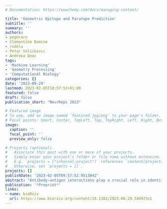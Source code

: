 ```yaml
---
# Documentation: https://wowchemy.com/docs/managing-content/

title: 'Geometric Epitope and Paratope Prediction'
subtitle: ''
summary: ''
authors:
- pegoraro
- Clementine Domine
- rodola
- Petar Velickovic
- Andreea Deac
tags:
- 'Machine Learning'
- 'Geometry Processing'
- 'Computational Biology'
categories: []
date: '2023-09-29'
lastmod: 2023-02-05T10:57:53+01:00
featured: false
draft: false
publication_short: "NeurReps 2023"

# Featured image
# To use, add an image named `featured.jpg/png` to your page's folder.
# Focal points: Smart, Center, TopLeft, Top, TopRight, Left, Right, BottomLeft, Bottom, BottomRight.
image:
  caption: ''
  focal_point: ''
  preview_only: false

# Projects (optional).
#   Associate this post with one or more of your projects.
#   Simply enter your project's folder or file name without extension.
#   E.g. `projects = ["internal-project"]` references `content/project/deep-learning/index.md`.
#   Otherwise, set `projects = []`.
projects: []
publishDate: '2023-02-05T09:57:52.951304Z'
abstract: "Antibody-antigen interactions play a crucial role in identifying and neutralizing harmful foreign molecules. In this paper, we investigate the optimal representation for predicting the binding sites in the two molecules and emphasize the importance of geometric information. Specifically, we compare different geometric deep learning methods applied to proteins inner (I-GEP) and outer (O-GEP) structures. We incorporate 3D coordinates and spectral geometric descriptors as input features to fully leverage the geometric information. Our research suggests that surface-based models are more efficient than other methods, and our O-GEP experiments have achieved state-of-the-art results with significant performance improvements."
publication: '*Preprint*'
links:
- name: bioRxiv
  url: https://www.biorxiv.org/content/10.1101/2023.06.29.546973v1
---
```

